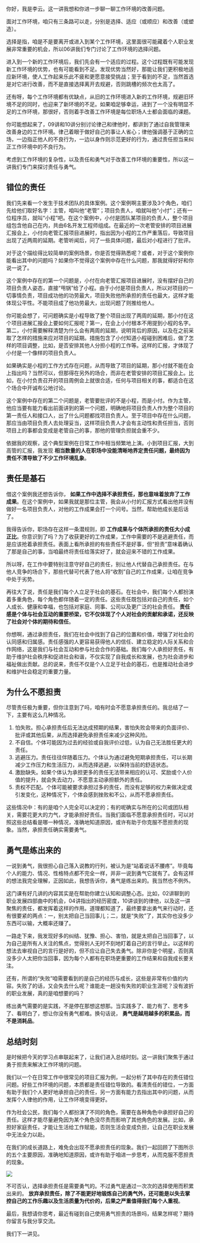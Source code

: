 你好，我是李云。这一讲我想和你进一步聊一聊工作环境的改善问题。

面对工作环境，咱只有三条路可以走，分别是选择、适应（或顺应）和改善（或塑造）。

选择是指，咱是不是要离开或进入到某个工作环境，这里面很可能藏着个人职业发展非常重要的机会，所以06讲我们专门讨论了工作环境的选择问题。

进入到一个新的工作环境后，我们先会有一个适应的过程。这个过程既有可能发现新工作环境的优势，也有可能看到不足。发现优势当然好，那能让我们更积极地适应新环境，使人工作起来乐此不疲和更愿意接受挑战；至于看到的不足，当然首选是对它进行改善，而不是直接选择离开去规避，否则跳槽的频次也太高了。

还有呀，每个工作环境都有优缺点，从旧的工作环境进入新的工作环境，规避旧环境不足的同时，也迎来了新环境的不足。如果咱足够幸运，进到了一个没有明显不足的工作环境，那很好，否则着手改善工作环境是每位职场人士都会面临的课题。

你可能想起来了，09讲和10讲分别讨论律己和律他时，都讲到了通过自我管理来改善身边的工作环境。律己着眼于做好自己的事让人省心；律他强调基于正确的立场，一边指正他人的不良行为，一边以身作则示范更好的行为，通过责任担当来纠正工作环境中的不良行为。

考虑到工作环境的复杂性，以及责任和勇气对于改善工作环境的重要性，所以这一讲我们专门来探讨责任与勇气。

## 错位的责任

我们先来看一个发生于技术团队的具体案例。这个案例啊主要涉及3个角色，咱们先给他们取好名字：主管，咱叫他“老管”；项目负责人，咱就叫他“小付”；还有一位程序员，就叫“小程”吧。在这个案例中，小付是团队某项目的负责人，整个项目组包含他自己在内，共由6名开发工程师组成。在最近的一次老管安排的项目进展汇报会上，小付向老管汇报项目进展时，指出因为小程的工作严重落后，导致项目出现了近两周的延期。老管听闻后，问了一些具体问题，最后对小程进行了批评。

对于这个描绘得比较简单的案例场景，你是否觉得熟悉呢？或者，对于这个案例你能看出其中的问题吗？如果你不觉得这个案例中存在什么问题，那我就得好好和你说一说了。

这个案例中存在的第一个问题是，小付在向老管汇报项目进展时，没有摆好自己的项目负责人姿态，直接“甩锅”给了小程。由于小付是项目负责人，所以对项目的一切事情负责，项目成功他的功劳最大，项目失败他所承担的责任也最大，这样才能体现公平性。不能项目成了他功劳最大，出现问题了则推给他人。

你可能会想了，可问题确实是小程导致了整个项目出现了两周的延期，那小付在这个项目进展汇报会上要如何汇报呢？第一，在会上小付根本不用提到小程的名字。第二，小付需要解释清楚为什么会有两周的延期，说明背后的原因，以及在之前采取了怎样的措施来应对项目的延期。措施包含了小付知道小程碰到困难后，做了怎样的项目调整，比如，是否安排其他人分担小程的工作等。这样的汇报，才体现了小付是一个像样的项目负责人。

如果确实是小程的工作方式存在问题，从而导致了项目的延期，那小付就不能在会上指出吗？当然可以，但那得在另外的场合，而非在老管安排的项目汇报会上。比如，在小付负责召开的项目周例会上就很合适，任何与项目相关的事，都适合在这个场合中开诚布公地讨论。

这个案例中存在的第二个问题是，老管要批评的不是小程，而是小付。作为主管，他应当要有能力看出前面讲到的第一个问题，明确地将项目负责人作为整个项目的第一责任人和接口人，出了什么问题都找项目负责人。至于项目中存在什么问题，那应当由项目负责人去处理妥当，这样项目负责人才会有主动性和责任担当，否则项目上的事都会变成是老管自己的事，那他的管理负担就会重不少。

依据我的观察，这个典型案例在日常工作中相当频繁地上演。小到项目汇报，大到高管的汇报，我发现 **相当数量的人在职场中没能清晰地界定责任问题，最终因为责任不清导致了不少工作环境乱象**。

## 责任是基石

借这个案例我还想告诉你， **如果工作中选择不承担责任，那也意味着放弃了工作成果**。在这个案例中，如果我就是那位主管，我会从小付的汇报方式看出他并没有做好一名项目负责人，对他的工作成果会打一个问号。当然，帮助他成长是后话了。

我得告诉你，职场存在这样一条潜规则，即 **工作成果与个体所承担的责任大小成正比**。你意识到了吗？为了收获更好的工作成果，工作中需要的不是逃避责任，而是应该抢着承担责任。表面上看所承担的有些责任不是好事，但“担责”意味着确认了那是自己的事，当咱最终将责任给落实好了，就会迎来不错的工作成果。

所以呀，在工作中要特别注意守好自己的责任，别让他人代替自己承担责任。在与他人竞争的场合下，那些代替可代表了他人将“收割”自己的工作成果，让咱在竞争中处于劣势。

再往大了说，责任是我们每个人立足于社会的基石。在社会中，我们每个人都扮演着多重角色，每个角色都伴随着一定的责任。这些责任既包括对自己的责任，如个人成长、健康和幸福，也包括对家庭、同事、公司以及更广泛的社会责任。 **责任感是个体与社会互动的重要桥梁，它不仅体现了个人对社会的贡献和承诺，还反映了社会对个体的期待和信任**。

你想啊，通过承担责任，我们在社会中找到了自己的位置和价值，增强了对社会的认同感和归属感。责任感强的人更容易获得他人的信任、建立稳定的人际关系和合作网络，这是我们与社会互动和参与社会合作的基础。我们每个人承担好责任，有助于维护社会秩序和促进社会和谐，不仅实现了自我成长和发展，也为社会进步和福祉做出贡献。总的说来，责任不仅是个人立足于社会的基石，也是推动社会进步和维护社会稳定的重要力量。

## 为什么不愿担责

尽管责任极为重要，但你注意到了吗，咱有时会不愿意承担责任的。我总结了一下，主要有这么几种情况。

1. 怕失败。担心承担责任后无法达成预期的结果，害怕失败会带来的负面评价、批评或其他后果，从而选择避免承担责任来减少这种风险。
2. 不自信。个体可能因为过去的经验或自我评价过低，认为自己无法胜任更大的责任。
3. 逃避压力。责任往往伴随着压力。个体认为通过避免短期承担责任，可以长期减少工作压力和生活压力，从而选择逃避，以保持当前的舒适状态。
4. 激励缺失。如果个体认为承担更多的责任无法带来相应的认可、奖励或个人价值的提升，就会失去动力，不愿意主动承担额外的责任。
5. 责权不匹配。个体可能被要求承担过多的责任，而没有足够的权力来做决定或引发变化，这种情况下，个体会感到挫败和不公，从而不愿承担责任。

这些情况中：有的是咱个人完全可以决定的；有的呢确实与所在的公司或团队相关，需要花更大的力气，才能承担好责任。当我们面临不愿意承担责任时，可以对照这些总结看是哪一种情况，准确地知道原因，或许有助于你克服不愿担责的现象。当然，承担责任确实需要勇气。

## 勇气是练出来的

一说到勇气，我很担心自己落入说教的行列，被认为是“站着说话不腰疼”。毕竟每个人的能力、情况、性格特点都不完全一样，并非一说到勇气它就有了。会有这样的想法我完全理解，正因如此，我想告诉你，勇气是练出来的。我当然也不例外。

这门课有好几讲的内容其实是在帮助你建立认知和调整心态。比如，02讲聊到的职业发展四部曲中的机会，04讲指出的经历密度，10讲谈到的律他，以及这一讲聚焦的责任，都发挥着这样的作用。道理都知道了，最终要拿出勇气来行动时，还有很要紧的两点：一，别太把自己当回事儿；二，就是“失败”了，其实你也没多少东西可以输，大概率还赚了。

一路走下来，我发现好多的纠结、犹豫、担心、害怕，就是太把自己当回事了，以为自己是所有人关注的焦点，觉得别人无时不刻地盯着自己的言行举止。以这样的想法去审视自己的言行是好的，但不应让自己失去勇气。除非你是个明星，否则真没多少人太把你当回事，因为每个人都有在职场更重要的工作结果和自我成长要关注。

还有，所谓的“失败”咱需要看到的是自己的经历与成长，这些是非常有价值的内容。失败了的话，又会失去什么呢？谁能走一趟没有失败的职业生涯呢？没有波折的职业发展，真的是咱想要的吗？

练出勇气需要的是实践，不是停在那想这想那。当实践多了、能力有了、思考多了、看明白了，想让你没有勇气都难。换句话说， **勇气是越用越多的积累品，而不是消耗品**。

## 总结时刻

是时候把今天的学习点串联起来了，让我们进入总结时刻。这一讲我们聚焦于通过勇于担责来解决工作环境的问题。

我们以一个在日常工作中很常见的项目汇报为例，一起分析了其中存在的责任错位问题。好些工作环境的问题，本质都是责任错位导致的。看清责任的错位，一方面有助于我们个人更好地承担自己的责任，另一方面有能力去指出其中的问题，从而发挥个人律他的作用，让工作环境变得更好。

作为社会公民，我们每个人都扮演了不同的角色，需要在各种角色中承担好自己的责任。这样才能尽量避免因为某个角色没尽责而影响了其他角色的发展。比如，承担好家庭责任，才能让生活给工作赋能，否则生活会变成负担，让自己在职业发展中无法全力以赴。

在我们的成长道路上，难免会出现不愿承担责任的现象。我们一起回顾了下图所示的五个主要原因，准确地知道原因，或许有助于咱进一步思考，从而克服不愿担责的现象。

![](https://static001.geekbang.org/resource/image/65/f7/6542329ee0ec6639783c0ce86c18aef7.jpg?wh=4001x2250)

不可否认，选择承担责任是需要勇气的。不过勇气是通过一次次的选择使用而积累出来的。 **放弃承担责任，除了不能更好地锻炼自己的勇气外，还可能是以失去掌控自己的工作乐趣以及生活质量为代价的，后果之严重值得我们每个人重视**。

最后，我想请你思考，最近有碰到自己使用勇气担责的场景吗，结果怎样呢？期待你留言与我分享交流。

我们下一讲见。